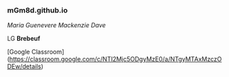 ### mGm8d.github.io
*Maria Guenevere Mackenzie Dave*

LG **Brebeuf**

[Google Classroom] (https://classroom.google.com/c/NTI2Mjc5ODgyMzE0/a/NTgyMTAxMzczODEw/details)
